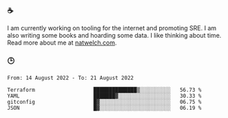 ### ☕

I am currently working on tooling for the internet and promoting SRE. I am also writing some books and hoarding some data. I like thinking about time. Read more about me at [natwelch.com](https://natwelch.com).

### 🕒

<!--START_SECTION:waka-->

```text
From: 14 August 2022 - To: 21 August 2022

Terraform                   ██████████████▒░░░░░░░░░░   56.73 %
YAML                        ███████▓░░░░░░░░░░░░░░░░░   30.33 %
gitconfig                   █▓░░░░░░░░░░░░░░░░░░░░░░░   06.75 %
JSON                        █▓░░░░░░░░░░░░░░░░░░░░░░░   06.19 %
```

<!--END_SECTION:waka-->
